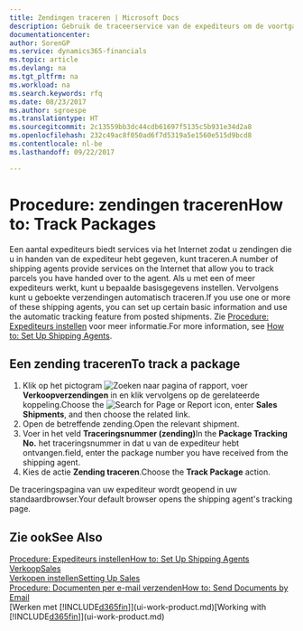 ```yaml
---
title: Zendingen traceren | Microsoft Docs
description: Gebruik de traceerservice van de expediteurs om de voortgang van een zending te bekijken.
documentationcenter: 
author: SorenGP
ms.service: dynamics365-financials
ms.topic: article
ms.devlang: na
ms.tgt_pltfrm: na
ms.workload: na
ms.search.keywords: rfq
ms.date: 08/23/2017
ms.author: sgroespe
ms.translationtype: HT
ms.sourcegitcommit: 2c13559bb3dc44cdb61697f5135c5b931e34d2a8
ms.openlocfilehash: 232c49ac8f050ad6f7d5319a5e1560e515d9bcd8
ms.contentlocale: nl-be
ms.lasthandoff: 09/22/2017

---
```

# <a name="how-to-track-packages"></a><span data-ttu-id="092dc-103">Procedure: zendingen traceren</span><span class="sxs-lookup"><span data-stu-id="092dc-103">How to: Track Packages</span></span>
<span data-ttu-id="092dc-104">Een aantal expediteurs biedt services via het Internet zodat u zendingen die u in handen van de expediteur hebt gegeven, kunt traceren.</span><span class="sxs-lookup"><span data-stu-id="092dc-104">A number of shipping agents provide services on the Internet that allow you to track parcels you have handed over to the agent.</span></span> <span data-ttu-id="092dc-105">Als u met een of meer expediteurs werkt, kunt u bepaalde basisgegevens instellen. Vervolgens kunt u geboekte verzendingen automatisch traceren.</span><span class="sxs-lookup"><span data-stu-id="092dc-105">If you use one or more of these shipping agents, you can set up certain basic information and use the automatic tracking feature from posted shipments.</span></span> <span data-ttu-id="092dc-106">Zie [Procedure: Expediteurs instellen](sales-how-to-set-up-shipping-agents.md) voor meer informatie.</span><span class="sxs-lookup"><span data-stu-id="092dc-106">For more information, see [How to: Set Up Shipping Agents](sales-how-to-set-up-shipping-agents.md).</span></span>

## <a name="to-track-a-package"></a><span data-ttu-id="092dc-107">Een zending traceren</span><span class="sxs-lookup"><span data-stu-id="092dc-107">To track a package</span></span>
1. <span data-ttu-id="092dc-108">Klik op het pictogram ![Zoeken naar pagina of rapport](media/ui-search/search_small.png "pictogram Zoeken naar pagina of rapport"), voer **Verkoopverzendingen** in en klik vervolgens op de gerelateerde koppeling.</span><span class="sxs-lookup"><span data-stu-id="092dc-108">Choose the ![Search for Page or Report](media/ui-search/search_small.png "Search for Page or Report icon") icon, enter **Sales Shipments**, and then choose the related link.</span></span>
2. <span data-ttu-id="092dc-109">Open de betreffende zending.</span><span class="sxs-lookup"><span data-stu-id="092dc-109">Open the relevant shipment.</span></span>
3. <span data-ttu-id="092dc-110">Voer in het veld **Traceringsnummer (zending)**</span><span class="sxs-lookup"><span data-stu-id="092dc-110">In the **Package Tracking No.**</span></span> <span data-ttu-id="092dc-111">het traceringsnummer in dat u van de expediteur hebt ontvangen.</span><span class="sxs-lookup"><span data-stu-id="092dc-111">field, enter the package number you have received from the shipping agent.</span></span>
4. <span data-ttu-id="092dc-112">Kies de actie **Zending traceren**.</span><span class="sxs-lookup"><span data-stu-id="092dc-112">Choose the **Track Package** action.</span></span>

<span data-ttu-id="092dc-113">De traceringspagina van uw expediteur wordt geopend in uw standaardbrowser.</span><span class="sxs-lookup"><span data-stu-id="092dc-113">Your default browser opens the shipping agent's tracking page.</span></span>

## <a name="see-also"></a><span data-ttu-id="092dc-114">Zie ook</span><span class="sxs-lookup"><span data-stu-id="092dc-114">See Also</span></span>
[<span data-ttu-id="092dc-115">Procedure: Expediteurs instellen</span><span class="sxs-lookup"><span data-stu-id="092dc-115">How to: Set Up Shipping Agents</span></span>](sales-how-to-set-up-shipping-agents.md)  
[<span data-ttu-id="092dc-116">Verkoop</span><span class="sxs-lookup"><span data-stu-id="092dc-116">Sales</span></span>](sales-manage-sales.md)  
[<span data-ttu-id="092dc-117">Verkopen instellen</span><span class="sxs-lookup"><span data-stu-id="092dc-117">Setting Up Sales</span></span>](sales-setup-sales.md)  
[<span data-ttu-id="092dc-118">Procedure: Documenten per e-mail verzenden</span><span class="sxs-lookup"><span data-stu-id="092dc-118">How to: Send Documents by Email</span></span>](ui-how-send-documents-email.md)  
<span data-ttu-id="092dc-119">[Werken met [!INCLUDE[d365fin](includes/d365fin_md.md)]](ui-work-product.md)</span><span class="sxs-lookup"><span data-stu-id="092dc-119">[Working with [!INCLUDE[d365fin](includes/d365fin_md.md)]](ui-work-product.md)</span></span>

